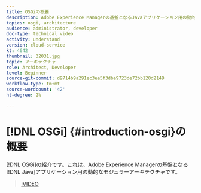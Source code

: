 ```yaml
---
title: OSGiの概要
description: Adobe Experience Managerの基盤となるJavaアプリケーション用の動的なモジュラーアーキテクチャであるOSGiの紹介です。
topics: osgi, architecture
audience: administrator, developer
doc-type: technical video
activity: understand
version: cloud-service
kt: 4642
thumbnail: 32031.jpg
topic: アーキテクチャ
role: Architect, Developer
level: Beginner
source-git-commit: d9714b9a291ec3ee5f3dba9723de72bb120d2149
workflow-type: tm+mt
source-wordcount: '42'
ht-degree: 2%

---
```



# [!DNL OSGi] {#introduction-osgi}の概要

[!DNL OSGi]の紹介です。これは、Adobe Experience Managerの基盤となる[!DNL Java]アプリケーション用の動的なモジュラーアーキテクチャです。

>[!VIDEO](https://video.tv.adobe.com/v/32031/?quality=12&learn=on)